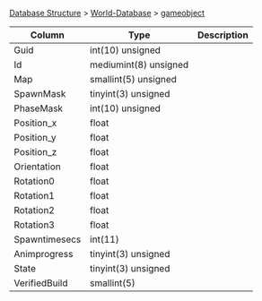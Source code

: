[Database Structure](Database-Structure) > [World-Database](World-Database) > [gameobject](gameobject)

Column | Type | Description
--- | --- | ---
Guid | int(10) unsigned | 
Id | mediumint(8) unsigned | 
Map | smallint(5) unsigned | 
SpawnMask | tinyint(3) unsigned | 
PhaseMask | int(10) unsigned | 
Position_x | float | 
Position_y | float | 
Position_z | float | 
Orientation | float | 
Rotation0 | float | 
Rotation1 | float | 
Rotation2 | float | 
Rotation3 | float | 
Spawntimesecs | int(11) | 
Animprogress | tinyint(3) unsigned | 
State | tinyint(3) unsigned | 
VerifiedBuild | smallint(5) | 
